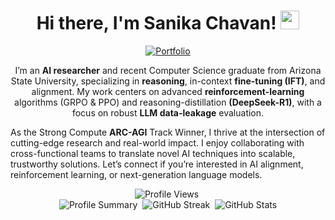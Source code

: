 <h1 align="center">Hi there, I'm Sanika Chavan! <img src="https://raw.githubusercontent.com/MartinHeinz/MartinHeinz/master/wave.gif" width="30px"></h1>

<p align="center">
  <a href="https://sanikac10.github.io/my-portfolio/">
    <img src="https://img.shields.io/badge/Portfolio-Visit-brightgreen?style=for-the-badge" alt="Portfolio ">
  </a>
</p>

<p align="center">
  I’m an <strong>AI researcher</strong> and recent Computer Science graduate from Arizona State University, specializing in  <strong>reasoning</strong>, in-context  <strong>fine-tuning (IFT)</strong>, and alignment. My work centers on advanced  <strong>reinforcement-learning</strong> algorithms (GRPO & PPO) and reasoning-distillation  <strong>(DeepSeek-R1)</strong>, with a focus on robust  <strong>LLM data-leakage</strong> evaluation.

As the Strong Compute  <strong>ARC-AGI</strong> Track Winner, I thrive at the intersection of cutting-edge research and real-world impact. I enjoy collaborating with cross-functional teams to translate novel AI techniques into scalable, trustworthy solutions. Let’s connect if you’re interested in AI alignment, reinforcement learning, or next-generation language models.
</p>


<p align="center">
  <!-- Profile Views -->
  <img src="https://komarev.com/ghpvc/?username=sanikac10&label=PROFILE+VIEWS" alt="Profile Views" />&nbsp; <br>
  <!-- Summary Cards -->
  <img src="https://github-profile-summary-cards.vercel.app/api/cards/profile-details?username=sanikac10&theme=dracula" alt="Profile Summary" />&nbsp;
  <!-- Streak Stats -->
  <img src="https://github-readme-streak-stats.herokuapp.com/?user=sanikac10&theme=radical" alt="GitHub Streak" />&nbsp;
  <!-- GitHub Stats -->
  <img src="https://github-readme-stats.vercel.app/api?username=sanikac10&count_private=true&show_icons=true&theme=dracula&include_all_commits=true" alt="GitHub Stats" />
</p>

